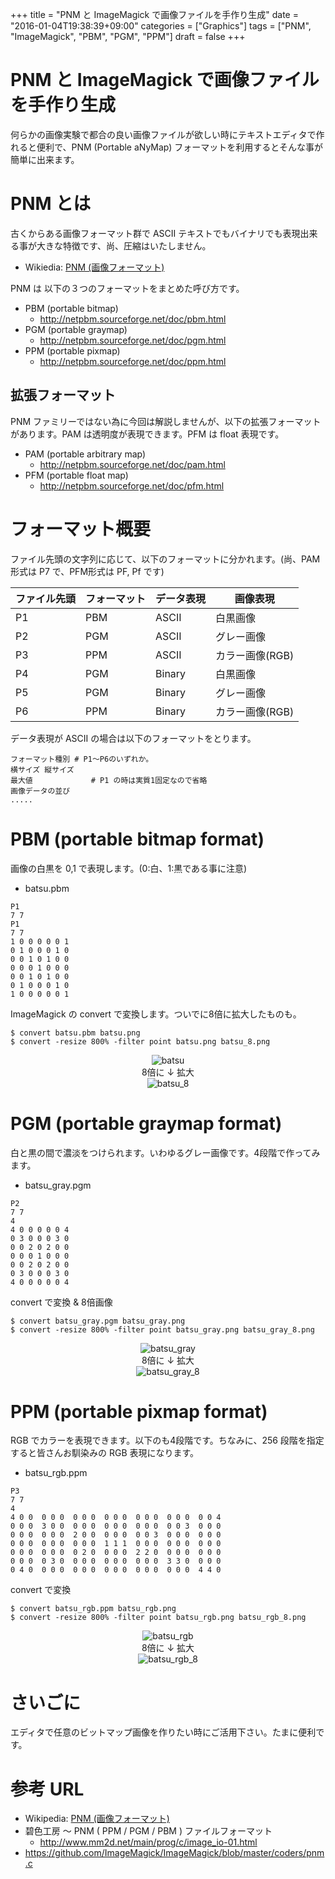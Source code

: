 +++
title = "PNM と ImageMagick で画像ファイルを手作り生成"
date = "2016-01-04T19:38:39+09:00"
categories = ["Graphics"]
tags = ["PNM", "ImageMagick", "PBM", "PGM", "PPM"]
draft = false
+++

# PNM と ImageMagick で画像ファイルを手作り生成

何らかの画像実験で都合の良い画像ファイルが欲しい時にテキストエディタで作れると便利で、PNM (Portable aNyMap) フォーマットを利用するとそんな事が簡単に出来ます。

# PNM とは

古くからある画像フォーマット群で ASCII テキストでもバイナリでも表現出来る事が大きな特徴です、尚、圧縮はいたしません。

 * Wikiedia: [PNM (画像フォーマット)](https://ja.wikipedia.org/wiki/PNM_(%E7%94%BB%E5%83%8F%E3%83%95%E3%82%A9%E3%83%BC%E3%83%9E%E3%83%83%E3%83%88))

PNM は 以下の３つのフォーマットをまとめた呼び方です。

 * PBM (portable bitmap)
   * http://netpbm.sourceforge.net/doc/pbm.html
 * PGM (portable graymap)
   * http://netpbm.sourceforge.net/doc/pgm.html
 * PPM (portable pixmap)
   * http://netpbm.sourceforge.net/doc/ppm.html

## 拡張フォーマット

PNM ファミリーではない為に今回は解説しませんが、以下の拡張フォーマットがあります。PAM は透明度が表現できます。PFM は float 表現です。

 * PAM (portable arbitrary map)
   * http://netpbm.sourceforge.net/doc/pam.html
 * PFM (portable float map)
   * http://netpbm.sourceforge.net/doc/pfm.html

# フォーマット概要

ファイル先頭の文字列に応じて、以下のフォーマットに分かれます。(尚、PAM形式は P7 で、PFM形式は PF, Pf です)

ファイル先頭 | フォーマット | データ表現 | 画像表現
------------ | ------------ | ---------- | --------
P1 |  PBM | ASCII | 白黒画像
P2 |  PGM | ASCII | グレー画像
P3 |  PPM | ASCII | カラー画像(RGB)
P4 |  PGM | Binary | 白黒画像
P5 |  PGM | Binary | グレー画像
P6 |  PPM | Binary | カラー画像(RGB)

データ表現が ASCII の場合は以下のフォーマットをとります。
```
フォーマット種別 # P1〜P6のいずれか。
横サイズ 縦サイズ
最大値             # P1 の時は実質1固定なので省略
画像データの並び
.....
```

# PBM (portable bitmap format)

画像の白黒を 0,1 で表現します。(0:白、1:黒である事に注意)

 *  batsu.pbm

```
P1
7 7
P1
7 7
1 0 0 0 0 0 1
0 1 0 0 0 1 0
0 0 1 0 1 0 0
0 0 0 1 0 0 0
0 0 1 0 1 0 0
0 1 0 0 0 1 0
1 0 0 0 0 0 1
```

ImageMagick の convert で変換します。ついでに8倍に拡大したものも。
```
$ convert batsu.pbm batsu.png
$ convert -resize 800% -filter point batsu.png batsu_8.png
```

<center> <img src="/2016/01/04/batsu.png" title="batsu" > </center>
<center> 8倍に ↓ 拡大 </center>
<center> <img src="/2016/01/04/batsu_8.png" title="batsu_8" > </center>

# PGM (portable graymap format)

白と黒の間で濃淡をつけられます。いわゆるグレー画像です。4段階で作ってみます。

 * batsu_gray.pgm

```
P2
7 7
4
4 0 0 0 0 0 4
0 3 0 0 0 3 0
0 0 2 0 2 0 0
0 0 0 1 0 0 0
0 0 2 0 2 0 0
0 3 0 0 0 3 0
4 0 0 0 0 0 4
```

convert で変換 & 8倍画像
```
$ convert batsu_gray.pgm batsu_gray.png
$ convert -resize 800% -filter point batsu_gray.png batsu_gray_8.png
```

<center> <img src="/2016/01/04/batsu_gray.png" title="batsu_gray" > </center>
<center> 8倍に ↓ 拡大 </center>
<center> <img src="/2016/01/04/batsu_gray_8.png" title="batsu_gray_8" > </center>

# PPM (portable pixmap format)

RGB でカラーを表現できます。以下のも4段階です。ちなみに、256 段階を指定すると皆さんお馴染みの RGB 表現になります。

 * batsu_rgb.ppm

```
P3
7 7
4
4 0 0  0 0 0  0 0 0  0 0 0  0 0 0  0 0 0  0 0 4
0 0 0  3 0 0  0 0 0  0 0 0  0 0 0  0 0 3  0 0 0
0 0 0  0 0 0  2 0 0  0 0 0  0 0 3  0 0 0  0 0 0
0 0 0  0 0 0  0 0 0  1 1 1  0 0 0  0 0 0  0 0 0
0 0 0  0 0 0  0 2 0  0 0 0  2 2 0  0 0 0  0 0 0
0 0 0  0 3 0  0 0 0  0 0 0  0 0 0  3 3 0  0 0 0
0 4 0  0 0 0  0 0 0  0 0 0  0 0 0  0 0 0  4 4 0
```

convert で変換
```
$ convert batsu_rgb.ppm batsu_rgb.png
$ convert -resize 800% -filter point batsu_rgb.png batsu_rgb_8.png
```
<center> <img src="/2016/01/04/batsu_rgb.png" title="batsu_rgb" > </center>
<center> 8倍に ↓ 拡大 </center>
<center> <img src="/2016/01/04/batsu_rgb_8.png" title="batsu_rgb_8" > </center>

# さいごに

エディタで任意のビットマップ画像を作りたい時にご活用下さい。たまに便利です。

# 参考 URL

 * Wikipedia: [PNM (画像フォーマット)](https://ja.wikipedia.org/wiki/PNM_(%E7%94%BB%E5%83%8F%E3%83%95%E3%82%A9%E3%83%BC%E3%83%9E%E3%83%83%E3%83%88))
 * 碧色工房 〜 PNM ( PPM / PGM / PBM ) ファイルフォーマット
   * http://www.mm2d.net/main/prog/c/image_io-01.html
 * https://github.com/ImageMagick/ImageMagick/blob/master/coders/pnm.c

